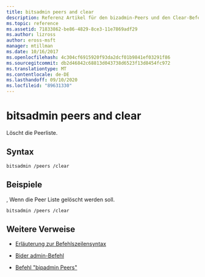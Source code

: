 ```yaml
---
title: bitsadmin peers and clear
description: Referenz Artikel für den bizadmin-Peers und den Clear-Befehl, der die Peer Liste löscht.
ms.topic: reference
ms.assetid: 71833862-be86-4829-8ce3-11e7869adf29
ms.author: lizross
author: eross-msft
manager: mtillman
ms.date: 10/16/2017
ms.openlocfilehash: 4c304cf6915920f93da2dcf01b9841ef03291f86
ms.sourcegitcommit: db2d46842c68813d043738d6523f13d8454fc972
ms.translationtype: MT
ms.contentlocale: de-DE
ms.lasthandoff: 09/10/2020
ms.locfileid: "89631330"
---
```

# <a name="bitsadmin-peers-and-clear"></a>bitsadmin peers and clear

Löscht die Peerliste.

## <a name="syntax"></a>Syntax

```
bitsadmin /peers /clear
```

## <a name="examples"></a>Beispiele

, Wenn die Peer Liste gelöscht werden soll.

```
bitsadmin /peers /clear
```

## <a name="additional-references"></a>Weitere Verweise

- [Erläuterung zur Befehlszeilensyntax](command-line-syntax-key.md)

- [Bider admin-Befehl](bitsadmin.md)

- [Befehl "bipadmin Peers"](bitsadmin-peers.md)
